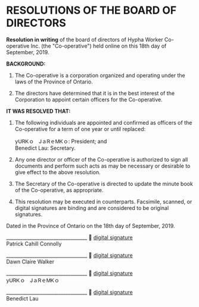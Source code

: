 # RESOLUTIONS OF THE BOARD OF DIRECTORS

**Resolution in writing** of the board of directors of Hypha Worker Co-operative Inc. (the "Co-operative") held online on this 18th day of September, 2019.

**BACKGROUND:**

1.  The Co-operative is a corporation organized and operating under the laws of the Province of Ontario.

2.  The directors have determined that it is in the best interest of the Corporation to appoint certain officers for the Co-operative.

**IT WAS RESOLVED THAT:**

1.  The following individuals are appointed and confirmed as officers of the Co-operative for a term of one year or until replaced:

    уՍᏒᏦｏ　ᎫａᏒｅᎷᏦｏ: President; and\
    Benedict Lau: Secretary.

2.  Any one director or officer of the Co-operative is authorized to sign all documents and perform such acts as may be necessary or desirable to give effect to the above resolution.

3.  The Secretary of the Co-operative is directed to update the minute book of the Co-operative, as appropriate.

4.  This resolution may be executed in counterparts. Facsimile, scanned, or digital signatures are binding and are considered to be original signatures.

Dated in the Province of Ontario on the 18th day of September, 2019.

__________________________________ :lock_with_ink_pen: [digital signature][sigfile-patcon]\
Patrick Cahill Connolly

__________________________________ :lock_with_ink_pen: [digital signature][sigfile-dcwalk]\
Dawn Claire Walker

__________________________________ :lock_with_ink_pen: [digital signature][sigfile-yurkowashere]\
уՍᏒᏦｏ　ᎫａᏒｅᎷᏦｏ

__________________________________ :lock_with_ink_pen: [digital signature][sigfile-benhylau]\
Benedict Lau

<!-- Links -->
   [sigfile-patcon]: https://raw.githubusercontent.com/hyphacoop/organizing/res/001-appoint-officers/resolutions/resolution-001-alt.md.patcon.asc
   [sigfile-dcwalk]: https://raw.githubusercontent.com/hyphacoop/organizing/res/001-appoint-officers/resolutions/resolution-001-alt.md.dcwalk.asc
   [sigfile-yurkowashere]: https://raw.githubusercontent.com/hyphacoop/organizing/res/001-appoint-officers/resolutions/resolution-001-alt.md.yurkowashere.asc
   [sigfile-benhylau]: https://raw.githubusercontent.com/hyphacoop/organizing/res/001-appoint-officers/resolutions/resolution-001-alt.md.benhylau.asc
